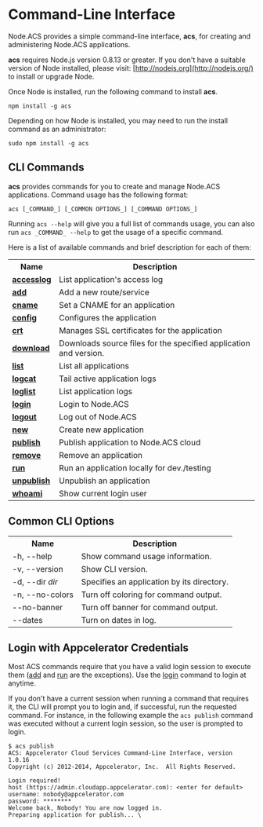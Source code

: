 
# Command-Line Interface

Node.ACS provides a simple command-line interface, **acs**, for creating and
administering Node.ACS applications.

**acs** requires Node.js version 0.8.13 or greater. If you don't have a suitable version of Node installed, please visit: [http://nodejs.org](http://nodejs.org/) to install or upgrade Node.

Once Node is installed, run the following command to install **acs**.
    
    npm install -g acs

Depending on how Node is installed, you may need to run the install command as
an administrator:
    
    sudo npm install -g acs

## CLI Commands

**acs** provides commands for you to create and manage Node.ACS applications. Command usage has the 
following format: 
    
    acs [_COMMAND_] [_COMMON OPTIONS_] [_COMMAND OPTIONS_]

Running `acs --help` will give you a full list of commands usage, you can also
run `acs _COMMAND_ --help` to get the usage of a specific command.

Here is a list of available commands and brief description for each of them:

<table class="doc_content_table">
    <tbody>
        <tr>
            <th>Name</th>
            <th>Description</th>
        </tr>
        <tr>
            <td><a href="#!/guide/node_cli_accesslog"><b>accesslog</b></a></td>
            <td>List application's access log</td>
        </tr>
        <tr>
            <td><a href="#!/guide/node_cli_add"><b>add</b></a></td>
            <td>Add a new route/service</td>
        </tr>
        <tr>
            <td><a href="#!/guide/node_cli_cname"><b>cname</b></a></td>
            <td>Set a CNAME for an application</td>
        </tr>
        <tr>
            <td><a href="#!/guide/node_cli_config"><b>config</b></a></td>
            <td>Configures the application</td>
        </tr>
        <tr>
            <td><a href="#!/guide/node_cli_crt"><b>crt</b></a></td>
            <td>Manages SSL certificates for the application</td>
        </tr>
        <tr>
            <td><a href="#!/guide/node_cli_download"><b>download</b></a></td>
            <td>Downloads source files for the specified application and version.</td>
        </tr>
        <tr>
            <td><a href="#!/guide/node_cli_list"><b>list</b></a></td>
            <td>List all applications</td>
        </tr>
        <tr>
            <td><a href="#!/guide/node_cli_logcat"><b>logcat</b></a></td>
            <td>Tail active application logs</td>
        </tr>
        <tr>
            <td><a href="#!/guide/node_cli_loglist"><b>loglist</b></a></td>
            <td>List application logs</td>
        </tr>
        <tr>
            <td><a href="#!/guide/node_cli_login"><b>login</b></a></td>
            <td>Login to Node.ACS</td>
        </tr>
        <tr>
            <td><a href="#!/guide/node_cli_logout"><b>logout</b></a></td>
            <td>Log out of Node.ACS</td>
        </tr>
        <tr>
            <td><a href="#!/guide/node_cli_new"><b>new</b></a></td>
            <td>Create new application</td>
        </tr>
        <tr>
            <td><a href="#!/guide/node_cli_publish"><b>publish</b></a></td>
            <td>Publish application to Node.ACS cloud</td>
        </tr>
        <tr>
            <td><a href="#!/guide/node_cli_remove"><b>remove</b></a></td>
            <td>Remove an application</td>
        </tr>
        <tr>
            <td><a href="#!/guide/node_cli_run"><b>run</b></a></td>
            <td>Run an application locally for dev./testing</td>
        </tr>
        <tr>
            <td><a href="#!/guide/node_cli_unpublish"><b>unpublish</b></a></td>
            <td>Unpublish an application</td>
        </tr>
        <tr>
            <td><a href="#!/guide/node_cli_whoami"><b>whoami</b></a></td>
            <td>Show current login user</td>
        </tr>
    </tbody>
</table>


## Common CLI Options 


<table class="doc_content_table">
    <tbody>
        <tr>
            <th>Name</th>
            <th>Description</th>
        </tr>
        <tr>
            <td>-h, --help</td>
            <td>Show command usage information.</td>
        </tr>
        <tr>
            <td>-v, --version</td>
            <td>Show CLI version.</td>
        </tr>
        <tr>
            <td>-d, --dir <i>dir</i></td>
            <td>Specifies an application by its directory.</td>
        </tr>
        <tr>
            <td>-n, --no-colors</td>
            <td>Turn off coloring for command output.</td>
        </tr>
        <tr>
            <td>--no-banner</td>
            <td>Turn off banner for command output.</td>
        </tr>
        <tr>
            <td>--dates</td>
            <td>Turn on dates in log.</td>
        </tr>
    </tbody>
</table>

## Login with Appcelerator Credentials

Most ACS commands require that you have a valid login session to execute them
([add](#!/guide/node_cli_add) and [run](#!/guide/node_cli_run) are the exceptions). Use the
[login](#!/guide/node_cli_login) command to login at anytime. 

If you don't have a current session when running a command that requires it, the
CLI will prompt you to login and, if successful, run the requested command. For
instance, in the following example the `acs publish` command was executed without a current
login session, so the user is prompted to login.

    $ acs publish
    ACS: Appcelerator Cloud Services Command-Line Interface, version 1.0.16
    Copyright (c) 2012-2014, Appcelerator, Inc.  All Rights Reserved.

    Login required!
    host (https://admin.cloudapp.appcelerator.com): <enter for default>
    username: nobody@appcelerator.com
    password: ********  
    Welcome back, Nobody! You are now logged in.
    Preparing application for publish... \
